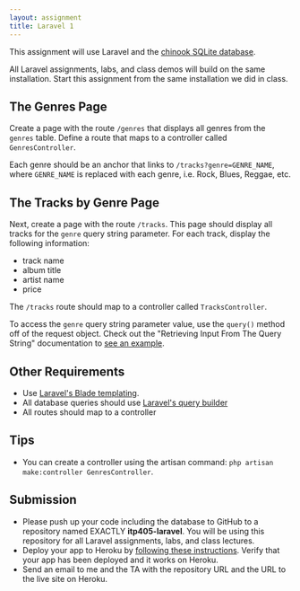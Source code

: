 ```yaml
---
layout: assignment
title: Laravel 1
---
```


This assignment will use Laravel and the [chinook SQLite database](http://www.sqlitetutorial.net/sqlite-sample-database/).

All Laravel assignments, labs, and class demos will build on the same installation. Start this assignment from the same installation we did in class.

## The Genres Page

Create a page with the route `/genres` that displays all genres from the `genres` table. Define a route that maps to a controller called `GenresController`.

Each genre should be an anchor that links to `/tracks?genre=GENRE_NAME`, where `GENRE_NAME` is replaced with each genre, i.e. Rock, Blues, Reggae, etc.

## The Tracks by Genre Page

Next, create a page with the route `/tracks`. This page should display all tracks for the `genre` query string parameter. For each track, display the following information:

* track name
* album title
* artist name
* price

The `/tracks` route should map to a controller called `TracksController`.

To access the `genre` query string parameter value, use the `query()` method off of the request object. Check out the "Retrieving Input From The Query String" documentation to [see an example](https://laravel.com/docs/5.7/requests#retrieving-input).

## Other Requirements

* Use [Laravel's Blade templating](https://laravel.com/docs/5.7/blade).
* All database queries should use [Laravel's query builder](https://laravel.com/docs/5.7/queries)
* All routes should map to a controller

## Tips

* You can create a controller using the artisan command: `php artisan make:controller GenresController`.

## Submission

* Please push up your code including the database to GitHub to a repository named EXACTLY __itp405-laravel__. You will be using this repository for all Laravel assignments, labs, and class lectures.
* Deploy your app to Heroku by [following these instructions](/tutorials/deploying-laravel-with-sqlite-to-heroku). Verify that your app has been deployed and it works on Heroku.
* Send an email to me and the TA with the repository URL and the URL to the live site on Heroku.
